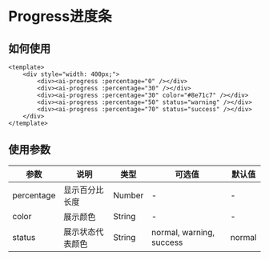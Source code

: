 # Progress进度条

## 如何使用

```vue
<template>
    <div style="width: 400px;">
        <div><ai-progress :percentage="0" /></div>
        <div><ai-progress :percentage="30" /></div>
        <div><ai-progress :percentage="30" color="#8e71c7" /></div>
        <div><ai-progress :percentage="50" status="warning" /></div>
        <div><ai-progress :percentage="70" status="success" /></div>
    </div>
</template>
```

## 使用参数

参数 | 说明 | 类型 | 可选值 | 默认值
--- | --- | --- | --- | ---
percentage | 显示百分比长度 | Number | - | -
color | 展示颜色 | String | - | -
status | 展示状态代表颜色 | String | normal, warning, success | normal
